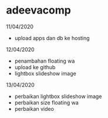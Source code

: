 # adeevacomp

11/04/2020
- upload apps dan db ke hosting

12/04/2020
- penambahan floating wa
- upload ke github
- lightbox slideshow image

13/04/2020
- perbaikan lightbox slideshow image
- perbaikan size floating wa
- perbaikan video